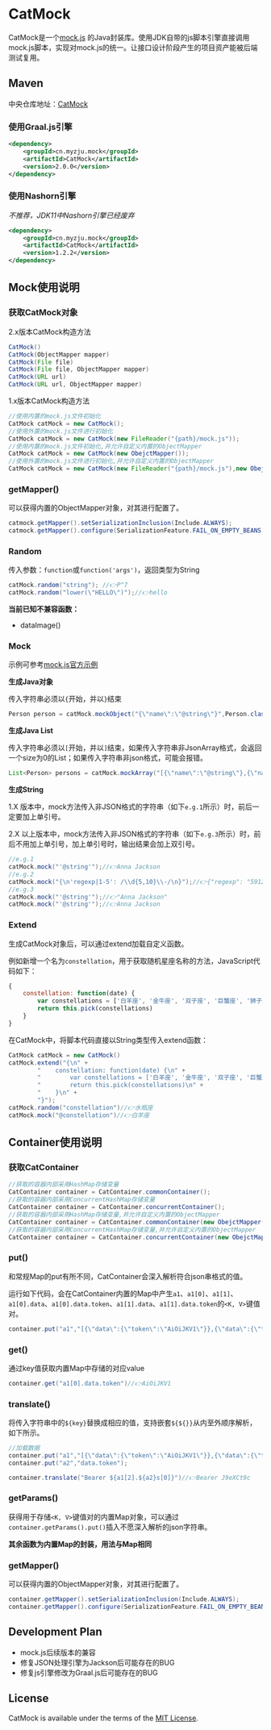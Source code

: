 # CatMock

CatMock是一个[mock.js](http://mockjs.com/) 的Java封装库。使用JDK自带的js脚本引擎直接调用mock.js脚本，实现对mock.js的统一。让接口设计阶段产生的项目资产能被后端测试复用。

## Maven
中央仓库地址：[CatMock](https://search.maven.org/artifact/cn.myzju.mock/CatMock)

### 使用Graal.js引擎

```xml
<dependency>
    <groupId>cn.myzju.mock</groupId>
    <artifactId>CatMock</artifactId>
    <version>2.0.0</version>
</dependency>
```

### 使用Nashorn引擎
*不推荐，JDK11中Nashorn引擎已经废弃*

```xml
<dependency>
    <groupId>cn.myzju.mock</groupId>
    <artifactId>CatMock</artifactId>
    <version>1.2.2</version>
</dependency>
```


## Mock使用说明

### 获取CatMock对象

2.x版本CatMock构造方法
```java
CatMock()
CatMock(ObjectMapper mapper)
CatMock(File file)
CatMock(File file, ObjectMapper mapper)
CatMock(URL url)
CatMock(URL url, ObjectMapper mapper)
```
1.x版本CatMock构造方法
```java
//使用内置的mock.js文件初始化
CatMock catMock = new CatMock();
//使用外置的mock.js文件进行初始化
CatMock catMock = new CatMock(new FileReader("{path}/mock.js"));
//使用内置的mock.js文件初始化,并允许自定义内置的ObjectMapper
CatMock catMock = new CatMock(new ObejctMapper());
//使用外置的mock.js文件进行初始化,并允许自定义内置的ObjectMapper
CatMock catMock = new CatMock(new FileReader("{path}/mock.js"),new ObejctMapper());
```

### getMapper()

可以获得内置的ObjectMapper对象，对其进行配置了。

```java
catmock.getMapper().setSerializationInclusion(Include.ALWAYS); 
catmock.getMapper().configure(SerializationFeature.FAIL_ON_EMPTY_BEANS, false);
```

### Random

传入参数：`function`或`function('args')`，返回类型为String

```java
catMock.random("string"); //👉P^7
catMock.random("lower(\"HELLO\")");//👉hello
```

**当前已知不兼容函数：** 
- dataImage()

### Mock

示例可参考[mock.js官方示例](http://mockjs.com/examples.html)

**生成Java对象**

传入字符串必须以`{`开始，并以`}`结束

```java
Person person = catMock.mockObject("{\"name\":\"@string\"}",Person.class);
```

**生成Java List**

传入字符串必须以`[`开始，并以`]`结束，如果传入字符串非JsonArray格式，会返回一个size为0的List；如果传入字符串非json格式，可能会报错。

```java
List<Person> persons = catMock.mockArray("[{\"name\":\"@string\"},{\"name\":\"@string\"}]",Person.class); 
```

**生成String**

1.X 版本中，mock方法传入非JSON格式的字符串（如下`e.g.1`所示）时，前后一定要加上单引号。

2.X 以上版本中，mock方法传入非JSON格式的字符串（如下`e.g.3`所示）时，前后不用加上单引号，加上单引号时，输出结果会加上双引号。

```java
//e.g.1
catMock.mock("'@string'");//👉Anna Jackson
//e.g.2
catMock.mock("{\n'regexp|1-5': /\\d{5,10}\\-/\n}");//👉{"regexp": "5912165-6588485-0462848-"}
//e.g.3
catMock.mock("'@string'");//👉"Anna Jackson"
catMock.mock("'@string'");//👉Anna Jackson
```

### Extend

生成CatMock对象后，可以通过extend加载自定义函数。

例如新增一个名为`constellation`，用于获取随机星座名称的方法，JavaScript代码如下：

```javascript
{
    constellation: function(date) {
        var constellations = ['白羊座', '金牛座', '双子座', '巨蟹座', '狮子座', '处女座', '天秤座', '天蝎座', '射手座', '摩羯座', '水瓶座', '双鱼座']
        return this.pick(constellations)
    }
}
```

在CatMock中，将脚本代码直接以String类型传入extend函数：

```java
CatMock catMock = new CatMock()
catMock.extend("{\n" +
        "    constellation: function(date) {\n" +
        "        var constellations = ['白羊座', '金牛座', '双子座', '巨蟹座', '狮子座', '处女座', '天秤座', '天蝎座', '射手座', '摩羯座', '水瓶座', '双鱼座']\n" +
        "        return this.pick(constellations)\n" + 
        "    }\n" +
        "}");
catMock.random("constellation")//👉水瓶座
catMock.mock("@constellation")//👉白羊座
```
## Container使用说明

### 获取CatContainer

```java
//获取的容器内部采用HashMap存储变量
CatContainer container = CatContainer.commonContainer();
//获取的容器内部采用ConcurrentHashMap存储变量
CatContainer container = CatContainer.concurrentContainer();
//获取的容器内部采用HashMap存储变量,并允许自定义内置的ObjectMapper
CatContainer container = CatContainer.commonContainer(new ObejctMapper());
//获取的容器内部采用ConcurrentHashMap存储变量,并允许自定义内置的ObjectMapper
CatContainer container = CatContainer.concurrentContainer(new ObejctMapper());
```

### put()

和常规Map的put有所不同，CatContainer会深入解析符合json串格式的值。

运行如下代码，会在CatContainer内置的Map中产生`a1`、`a1[0]`、`a1[1]`、`a1[0].data`、`a1[0].data.token`、`a1[1].data`、`a1[1].data.token`的`<K, V>`键值对。

```java
container.put("a1","[{\"data\":{\"token\":\"AiOiJKV1\"}},{\"data\":{\"token\":\"J9eXCt9c\"}}]");
```

### get()

通过key值获取内置Map中存储的对应value

```java
container.get("a1[0].data.token")//👉AiOiJKV1
```

### translate()

将传入字符串中的`${key}`替换成相应的值，支持嵌套`${${}}`从内至外顺序解析，如下所示。

```java
//加载数据
container.put("a1","[{\"data\":{\"token\":\"AiOiJKV1\"}},{\"data\":{\"token\":\"J9eXCt9c\"}},{\"data\":{\"tokens\":[\"J9eXCt9c\",\"AiOiJKV1\"]}}]");
container.put("a2","data.token");

container.translate("Bearer ${a1[2].${a2}s[0]}")//👉Bearer J9eXCt9c
```

### getParams()

获得用于存储`<K, V>`键值对的内置Map对象，可以通过`container.getParams().put()`插入不愿深入解析的json字符串。

**其余函数为内置Map的封装，用法与Map相同**

### getMapper()

可以获得内置的ObjectMapper对象，对其进行配置了。

```java
container.getMapper().setSerializationInclusion(Include.ALWAYS); 
container.getMapper().configure(SerializationFeature.FAIL_ON_EMPTY_BEANS, false);
```

## Development Plan

- mock.js后续版本的兼容
- 修复JSON处理引擎为Jackson后可能存在的BUG
- 修复js引擎修改为Graal.js后可能存在的BUG

## License

CatMock is available under the terms of the [MIT License](http://opensource.org/licenses/MIT).
